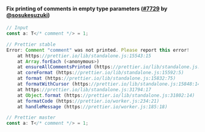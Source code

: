 #### Fix printing of comments in empty type parameters ([#7729](https://github.com/prettier/prettier/pull/7729) by [@sosukesuzuki](https://github.com/sosukesuzuki))

<!-- prettier-ignore -->
```ts
// Input
const a: T</* comment */> = 1;

// Prettier stable
Error: Comment "comment" was not printed. Please report this error!
    at https://prettier.io/lib/standalone.js:15543:15
    at Array.forEach (<anonymous>)
    at ensureAllCommentsPrinted (https://prettier.io/lib/standalone.js:15541:17)
    at coreFormat (https://prettier.io/lib/standalone.js:15592:5)
    at format (https://prettier.io/lib/standalone.js:15832:75)
    at formatWithCursor (https://prettier.io/lib/standalone.js:15848:14)
    at https://prettier.io/lib/standalone.js:31794:17
    at Object.format (https://prettier.io/lib/standalone.js:31802:14)
    at formatCode (https://prettier.io/worker.js:234:21)
    at handleMessage (https://prettier.io/worker.js:185:18)

// Prettier master
const a: T</* comment */> = 1;
```
